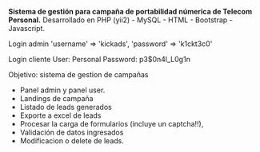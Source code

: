 <b>Sistema de gestión para campaña de portabilidad númerica de Telecom Personal.</b>
Desarrollado en PHP (yii2) - MySQL - HTML - Bootstrap - Javascript.

Login admin
'username' => 'kickads',
'password' => 'k1ckt3c0'

Login cliente
User: Personal
Password: p3$0n4l_L0g1n

Objetivo: sistema de gestion de campañas
- Panel admin y panel user.
- Landings de campaña 
- Listado de leads generados
- Exporte a excel de leads
- Procesar la carga de formularios (incluye un captcha!!),
- Validación de datos ingresados
- Modificacion o delete de leads.

